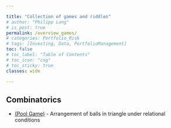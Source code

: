 ```yaml
---

title: "Collection of games and riddles"
# author: "Philipp Lang"
# is_post: true
permalink: /overview_games/
# categories: Portfolio_Risk
# tags: [Investing, Data, PortfolioManagement]
toc: false
# toc_label: "Table of Contents"
# toc_icon: "cog"
# toc_sticky: true
classes: wide

---
```


## Combinatorics

* [(Pool Game)](/games_triangle_pool/) - Arrangement of balls in triangle under relational conditions






